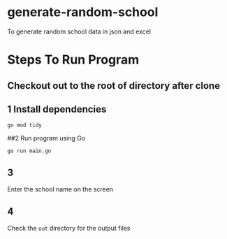 # generate-random-school
To generate random school data in json and excel

# Steps To Run Program

## Checkout out to the root of directory after clone

## 1 Install dependencies
```
go mod tidy
```
##2 Run program using Go
```
go run main.go
```

## 3
Enter the school name on the screen

## 4
Check the ```out``` directory for the output files

